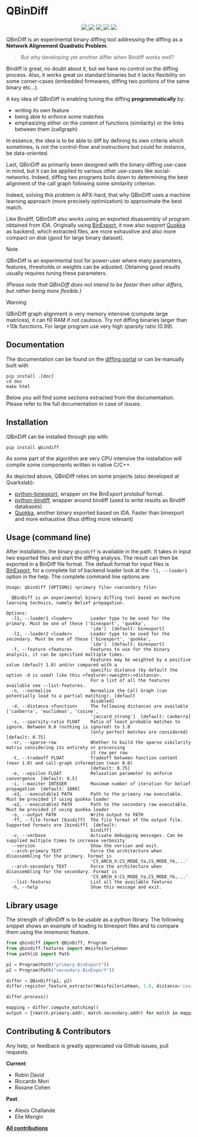 # QBinDiff

<p align="center">
  <a href="https://github.com/quarkslab/qbindiff/releases">
    <img src="https://img.shields.io/github/v/release/quarkslab/qbindiff?logo=github">
  </a>
  <img src="https://img.shields.io/github/license/quarkslab/qbindiff"/>
  <a href="https://github.com/quarkslab/qbindiff/releases">
    <img src="https://img.shields.io/github/actions/workflow/status/quarkslab/qbindiff/release.yml">
  </a>
  <img src="https://img.shields.io/github/downloads/quarkslab/qbindiff/total"/>
  <img src="https://img.shields.io/pypi/dm/qbindiff"/>
</p>

QBinDiff is an experimental binary diffing tool addressing the diffing as a **Network Alignement Quadratic Problem**.

> But why developing yet another differ when Bindiff works well?

Bindiff is great, no doubt about it, but we have no control on the diffing process. Also, it works
great on standard binaries but it lacks flexibility on some corner-cases (embedded firmwares,
diffing two portions of the same binary etc...).

A key idea of QBinDiff is enabling tuning the diffing **programmatically** by:
* writing its own feature
* being able to enforce some matches
* emphasizing either on the content of functions (similarity) or the links between them (callgraph)

In essence, the idea is to be able to diff by defining its own criteria which sometimes, is not the
control-flow and instructions but could for instance, be data-oriented.

Last, QBinDiff as primarily been designed with the binary-diffing use-case in mind, but it can be
applied to various other use-cases like social-networks. Indeed, diffing two programs boils down to
determining the best alignment of the call graph following some similarity criterion.

Indeed, solving this problem is APX-hard, that why QBinDiff uses a machine learning approach (more
precisely optimization) to approximate the best match.

Like Bindiff, QBinDiff also works using an exported disassembly of program obtained from IDA.
Originally using [BinExport](https://github.com/google/binexport), it now also support
[Quokka](https://github.com/quarkslab/quokka) as backend, which extracted files, are
more exhaustive and also more compact on disk (good for large binary dataset).

> [!NOTE]
> QBinDiff is an experimental tool for power-user where many parameters, features, thresholds
> or weights can be adjusted. Obtaining good results usually requires tuning these parameters.

*(Please note that QBinDiff does not intend to be faster than other differs, but rather being more flexible.)*

> [!WARNING]
> QBinDiff graph alignment is very memory intensive (compute large matrices), it can fill RAM if not cautious. 
> Try not diffing binaries larger than +10k functions. For large program use very high sparsity ratio (0.99). 

## Documentation

The documentation can be found on the [diffing portal](https://diffing.quarkslab.com/qbindiff/doc/source/intro.html)
or can be manually built with

    pip install .[doc]
    cd doc
    make html

Below you will find some sections extracted from the documentation. Please refer to the full
documentation in case of issues.

## Installation

QBinDiff can be installed through pip with:

    pip install qbindiff

As some part of the algorithm are very CPU intensive the installation
will compile some components written in native C/C++.

As depicted above, QBinDiff relies on some projects (also developed at Quarkslab):

* [python-binexport](https://github.com/quarkslab/python-binexport), wrapper on the BinExport protobuf format.
* [python-bindiff](https://github.com/quarkslab/python-bindiff), wrapper around bindiff (used to write results as Bindiff databases)
* [Quokka](https://github.com/quarkslab/quokka), another binary exported based on IDA. Faster than binexport and more exhaustive (thus diffing more relevant)


## Usage (command line)

After installation, the binary ``qbindiff`` is available in the path.
It takes in input two exported files and start the diffing analysis. The result can then
be exported in a BinDiff file format.
The default format for input files is [BinExport](https://github.com/google/binexport),
for a complete list of backend loader look at the `-l1, --loader1` option in the help.
The complete command line options are:

    Usage: qbindiff [OPTIONS] <primary file> <secondary file>

      QBinDiff is an experimental binary diffing tool based on machine learning technics, namely Belief propagation.

    Options:
      -l1, --loader1 <loader>       Loader type to be used for the primary. Must be one of these ['binexport', 'quokka',
                                    'ida']  [default: binexport]
      -l2, --loader2 <loader>       Loader type to be used for the secondary. Must be one of these ['binexport', 'quokka',
                                    'ida']  [default: binexport]
      -f, --feature <feature>       Features to use for the binary analysis, it can be specified multiple times.
                                    Features may be weighted by a positive value (default 1.0) and/or compared with a
                                    specific distance (by default the option -d is used) like this <feature>:<weight>:<distance>.
                                    For a list of all the features available see --list-features.
      -n, --normalize               Normalize the Call Graph (can potentially lead to a partial matching). [default
                                    disabled]
      -d, --distance <function>     The following distances are available ['canberra', 'euclidean', 'cosine',
                                    'jaccard_strong']  [default: canberra]
      -s, --sparsity-ratio FLOAT    Ratio of least probable matches to ignore. Between 0.0 (nothing is ignored) to 1.0
                                    (only perfect matches are considered)  [default: 0.75]
      -sr, --sparse-row             Whether to build the sparse similarity matrix considering its entirety or processing
                                    it row per row
      -t, --tradeoff FLOAT          Tradeoff between function content (near 1.0) and call-graph information (near 0.0)
                                    [default: 0.75]
      -e, --epsilon FLOAT           Relaxation parameter to enforce convergence  [default: 0.5]
      -i, --maxiter INTEGER         Maximum number of iteration for belief propagation  [default: 1000]
      -e1, --executable1 PATH       Path to the primary raw executable. Must be provided if using quokka loader
      -e2, --executable2 PATH       Path to the secondary raw executable. Must be provided if using quokka loader
      -o, --output PATH             Write output to PATH
      -ff, --file-format [bindiff]  The file format of the output file. Supported formats are [bindiff]  [default:
                                    bindiff]
      -v, --verbose                 Activate debugging messages. Can be supplied multiple times to increase verbosity
      --version                     Show the version and exit.
      --arch-primary TEXT           Force the architecture when disassembling for the primary. Format is
                                    'CS_ARCH_X:CS_MODE_Ya,CS_MODE_Yb,...'
      --arch-secondary TEXT         Force the architecture when disassembling for the secondary. Format is
                                    'CS_ARCH_X:CS_MODE_Ya,CS_MODE_Yb,...'
      --list-features               List all the available features
      -h, --help                    Show this message and exit.

## Library usage

The strength of qBinDiff is to be usable as a python library. The following snippet shows an example
of loading to binexport files and to compare them using the mnemonic feature.

```python
from qbindiff import QBinDiff, Program
from qbindiff.features import WeisfeilerLehman
from pathlib import Path

p1 = Program(Path("primary.BinExport"))
p2 = Program(Path("secondary.BinExport"))

differ = QBinDiff(p1, p2)
differ.register_feature_extractor(WeisfeilerLehman, 1.0, distance='cosine')

differ.process()

mapping = differ.compute_matching()
output = {(match.primary.addr, match.secondary.addr) for match in mapping}
```

## Contributing & Contributors

Any help, or feedback is greatly appreciated via Github issues, pull requests.

**Current**:
* Robin David
* Riccardo Mori
* Roxane Cohen

**Past**:
* Alexis Challande
* Elie Mengin

[**All contributions**](https://github.com/quarkslab/qbindiff/graphs/contributors)
